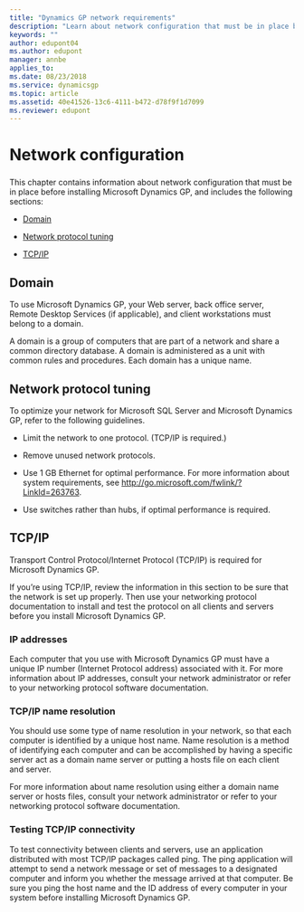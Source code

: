 ```yaml
---
title: "Dynamics GP network requirements"
description: "Learn about network configuration that must be in place before installing Dynamics GP."
keywords: ""
author: edupont04
ms.author: edupont
manager: annbe
applies_to: 
ms.date: 08/23/2018
ms.service: dynamicsgp
ms.topic: article
ms.assetid: 40e41526-13c6-4111-b472-d78f9f1d7099
ms.reviewer: edupont
---
```

# Network configuration

### 

This chapter contains information about network configuration that must be in place before installing Microsoft Dynamics GP, and includes the following sections:

-   [Domain](#domain)  

-   [Network protocol tuning](#network-protocol-tuning)  

-   [TCP/IP](#tcpip)  

## Domain

To use Microsoft Dynamics GP, your Web server, back office server, Remote Desktop Services (if applicable), and client workstations must belong to a domain.

A domain is a group of computers that are part of a network and share a common directory database. A domain is administered as a unit with common rules and procedures. Each domain has a unique name.

## Network protocol tuning

To optimize your network for Microsoft SQL Server and Microsoft Dynamics GP, refer to the following guidelines.

-   Limit the network to one protocol. (TCP/IP is required.)

-   Remove unused network protocols.

-   Use 1 GB Ethernet for optimal performance. For more information about system requirements, see <http://go.microsoft.com/fwlink/?LinkId=263763>.

-   Use switches rather than hubs, if optimal performance is required.

## TCP/IP

Transport Control Protocol/Internet Protocol (TCP/IP) is required for Microsoft Dynamics GP.

If you’re using TCP/IP, review the information in this section to be sure that the network is set up properly. Then use your networking protocol documentation to install and test the protocol on all clients and servers before you install Microsoft Dynamics GP.

### IP addresses

Each computer that you use with Microsoft Dynamics GP must have a unique IP number (Internet Protocol address) associated with it. For more information about IP addresses, consult your network administrator or refer to your networking protocol software documentation.

### TCP/IP name resolution

You should use some type of name resolution in your network, so that each computer is identified by a unique host name. Name resolution is a method of identifying each computer and can be accomplished by having a specific server act as a domain name server or putting a hosts file on each client and server.

For more information about name resolution using either a domain name server or hosts files, consult your network administrator or refer to your networking protocol software documentation.

### Testing TCP/IP connectivity

To test connectivity between clients and servers, use an application distributed with most TCP/IP packages called ping. The ping application will attempt to send a network message or set of messages to a designated computer and inform you whether the message arrived at that computer. Be sure you ping the host name and the ID address of every computer in your system before installing Microsoft Dynamics GP.
